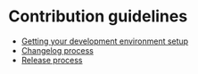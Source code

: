 # Contribution guidelines

- [Getting your development environment setup](docs/development.md)
- [Changelog process](docs/changelog-process.md)
- [Release process](docs/release-process.md)
